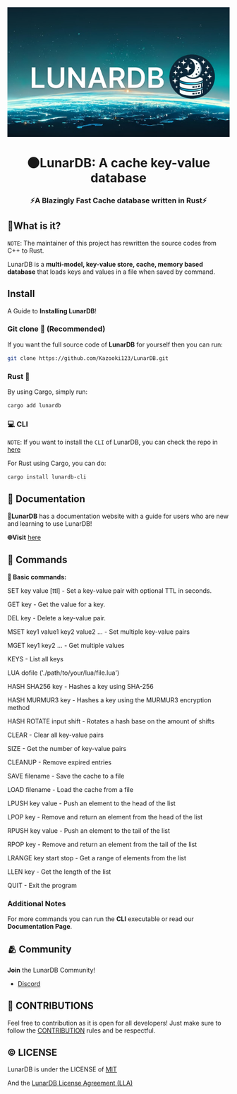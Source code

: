 <div align="center">
  <img src="lunardblogomain.png" alt="LunarDB">

  <h1>🌑LunarDB: A cache key-value database</h1>

  <h3><b>⚡A Blazingly Fast Cache database written in Rust⚡</b></h3>
</div>

## 🔗What is it?

`NOTE`: The maintainer of this project has rewritten the source codes from C++ to Rust.

LunarDB is a **multi-model, key-value store, cache, memory based database** that loads keys and values in a file when saved by command.

## Install

A Guide to **Installing LunarDB**!

### Git clone 💽 (Recommended)

If you want the full source code of **LunarDB** for yourself then you can run:

```bash
git clone https://github.com/Kazooki123/LunarDB.git
```

### Rust 🦀

By using Cargo, simply run:

```bash
cargo add lunardb
```

### 💻 CLI

`NOTE`: If you want to install the `CLI` of LunarDB, you can check the repo in [here](https://github.com/Kazooki123/lunardb-cli)

For Rust using Cargo, you can do:

```bash
cargo install lunardb-cli
```

## 📖 Documentation

**💫LunarDB** has a documentation website with a guide for users who are new and learning to use LunarDB!

**🌐Visit** [here](https://lunardbdocs.vercel.app/docs/)

## 🔗 Commands

**🧭 Basic commands:**

SET key value [ttl] - Set a key-value pair with optional TTL in seconds.

GET key - Get the value for a key.

DEL key - Delete a key-value pair.

MSET key1 value1 key2 value2 ... - Set multiple key-value pairs

MGET key1 key2 ... - Get multiple values

KEYS - List all keys

LUA dofile ('./path/to/your/lua/file.lua')

HASH SHA256 key - Hashes a key using SHA-256

HASH MURMUR3 key - Hashes a key using the MURMUR3 encryption method

HASH ROTATE input shift - Rotates a hash base on the amount of shifts

CLEAR - Clear all key-value pairs

SIZE - Get the number of key-value pairs

CLEANUP - Remove expired entries

SAVE filename - Save the cache to a file

LOAD filename - Load the cache from a file

LPUSH key value - Push an element to the head of the list

LPOP key - Remove and return an element from the head of the list

RPUSH key value - Push an element to the tail of the list

RPOP key - Remove and return an element from the tail of the list

LRANGE key start stop - Get a range of elements from the list

LLEN key - Get the length of the list

QUIT - Exit the program

### Additional Notes

For more commands you can run the **CLI** executable or read our **Documentation Page**.

## 🫂 Community

**Join** the LunarDB Community!

- [Discord](https://discord.gg/KgxNzAZ5)

## 🤝 CONTRIBUTIONS

Feel free to contribution as it is open for all developers! Just make sure to follow the [CONTRIBUTION](CONTRIBUTING.md) rules and be respectful.

## ©️ LICENSE

LunarDB is under the LICENSE of [MIT](https://github.com/Kazooki123/LunarDB/blob/main/LICENSE)

And the [LunarDB License Agreement (LLA)](https://github.com/Kazooki123/LunarDB/blob/main/LUNARDB_LICENSE.txt)
